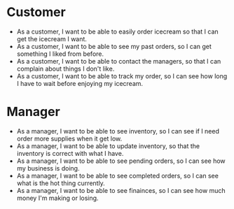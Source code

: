 # Customer

- As a customer, I want to be able to easily order icecream so that I can get the icecream I want.
- As a customer, I want to be able to see my past orders, so I can get something I liked from before.
- As a customer, I want to be able to contact the managers, so that I can complain about things I don't like.
- As a customer, I want to be able to track my order, so I can see how long I have to wait before enjoying my icecream.

# Manager

- As a manager, I want to be able to see inventory, so I can see if I need order more supplies when it get low.
- As a manager, I want to be able to update inventory, so that the inventory is correct with what I have.
- As a manager, I want to be able to see pending orders, so I can see how my business is doing.
- As a manager, I want to be able to see completed orders, so I can see what is the hot thing currently.
- As a manager, I want to be able to see finainces, so I can see how much money I'm making or losing.
